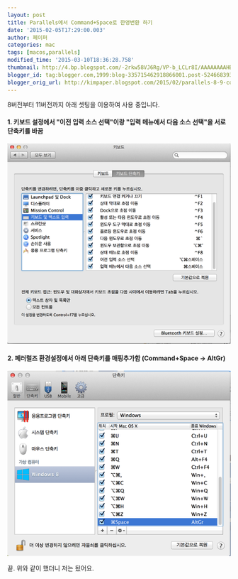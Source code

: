 ```yaml
---
layout: post
title: Parallels에서 Command+Space로 한영변환 하기
date: '2015-02-05T17:29:00.003'
author: 페이퍼
categories: mac
tags: [macos,parallels]
modified_time: '2015-03-10T18:36:28.758'
thumbnail: http://4.bp.blogspot.com/-2rkw58VJ6Rg/VP-b_LCLr8I/AAAAAAAAHBw/XamoL6Sg_Lc/s72-c/%E1%84%89%E1%85%B3%E1%84%8F%E1%85%B3%E1%84%85%E1%85%B5%E1%86%AB%E1%84%89%E1%85%A3%E1%86%BA_2013-06-28_%E1%84%8B%E1%85%A9%E1%84%8C%E1%85%A5%E1%86%AB_10.37.57.png
blogger_id: tag:blogger.com,1999:blog-335715462918866001.post-5246683936050808000
blogger_orig_url: http://kimpaper.blogspot.com/2015/02/parallels-8-9-commandspace.html
---
```


8버전부터 11버전까지 아래 셋팅을 이용하여 사용 중입니다.

#### 1. 키보드 설정에서  "이전 입력 소스 선택"이랑 "입력 메뉴에서 다음 소스 선택"을 서로 단축키를 바꿈
![2015020501.png](/images/2015020501.png)


#### 2. 페러럴즈 환경설정에서 아래 단축키를 매핑추가함 (Command+Space -> AltGr)
![2015020502.png](/images/2015020502.png)


끝. 위와 같이 했더니 저는 됬어요.
